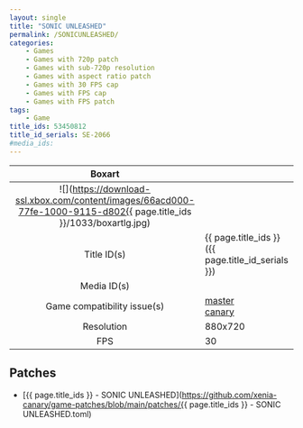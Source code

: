 ```yaml
---
layout: single
title: "SONIC UNLEASHED"
permalink: /SONICUNLEASHED/
categories:
    - Games
    - Games with 720p patch
    - Games with sub-720p resolution
    - Games with aspect ratio patch
    - Games with 30 FPS cap
    - Games with FPS cap
    - Games with FPS patch
tags:
    - Game
title_ids: 53450812
title_id_serials: SE-2066
#media_ids:
---
```


| Boxart                      |                                                                                        |
| :----:                      | :-                                                                                     |
| ![](https://download-ssl.xbox.com/content/images/66acd000-77fe-1000-9115-d802{{ page.title_ids }}/1033/boxartlg.jpg) |
| Title ID(s)                 | {{ page.title_ids }} ({{ page.title_id_serials }})                                     |
| Media ID(s)                 |                                                                    |
| Game compatibility issue(s) | [master](https://github.com/xenia-project/game-compatibility/issues/)<br>[canary](https://github.com/xenia-canary/game-compatibility/issues/) |
| Resolution                  | 880x720                                                                   |
| FPS                         | 30                                                                                     |

## Patches
* [{{ page.title_ids }} - SONIC UNLEASHED](https://github.com/xenia-canary/game-patches/blob/main/patches/{{ page.title_ids }} - SONIC UNLEASHED.toml)

<!--This page was generated by a script. You can remove this comment once the page is verified to be free of mistakes.-->
